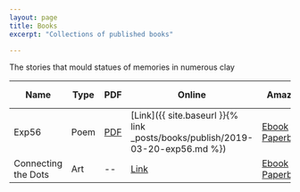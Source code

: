 ```yaml
---
layout: page
title: Books
excerpt: "Collections of published books"

---
```



The stories that mould statues of memories in numerous clay

| Name                | Type       | PDF                                                       | Online                                                                        | Amazon                                                                  | Published Date |
|---------------------|------------|-----------------------------------------------------------|-------------------------------------------------------------------------------|-------------------------------------------------------------------------|----------------|
| Exp56               | Poem       | [PDF](https://gaganyatri.com/assets/pdf/exp56_vol_1.PDF)  | [Link]({{ site.baseurl }}{% link _posts/books/publish/2019-03-20-exp56.md %}) | [Ebook](https://amzn.to/3N5JcmY) / [Paperback](https://amzn.to/3QulUtH) | 7 Jun 2019     |
| Connecting the Dots | Art        | --                                                        | [Link](https://slabstech.github.io/connectingthedots.com/)                    | [Ebook](https://amzn.to/3MXpY2A) / [Paperback](https://amzn.to/3OkZaus) | 19 July 2019   |


<!--

| Why                 | Novel      | [PDF](https://gaganyatri.com/assets/pdf/why_vol_1.PDF)    | [Link]({{ site.baseurl }}{% link _posts/books/publish/2019-03-20-why.md %})    | [Ebook](https://amzn.to/2PUILxX) / [Paperback](https://amzn.to/2LFWb2F)                                                                                                                                 | 22 Dec 2018    |
| Travels             | Travelogue | [PDF](https://gaganyatri.com/assets/pdf/travel_vol_1.PDF) | [Link]({{ site.baseurl }}{% link _posts/books/publish/2019-03-29-travel.md %}) | [Ebook](https://amzn.to/312nYzJ)/ [Paperback](https://amzn.to/2LxhymF)                                                                                                                                  | 7 Jun 2019     |
-->
